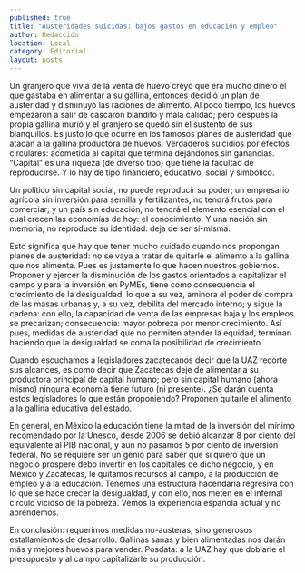 ```yaml
---
published: true
title: "Austeridades suicidas: bajos gastos en educación y empleo"
author: Redacción
location: Local
category: Editorial
layout: posts
---
```


Un granjero que vivía de la venta de huevo creyó que era mucho dinero el que gastaba en alimentar a su gallina, entonces decidió un plan de austeridad y disminuyó las raciones de alimento. Al poco tiempo, los huevos empezaron a salir de cascarón blandito y mala calidad; pero después la propia gallina murió y el granjero se quedó sin el sustento de sus blanquillos. Es justo lo que ocurre en los famosos planes de austeridad que atacan a la gallina productora de huevos. Verdaderos suicidios por efectos circulares: acometida al capital que termina dejándonos sin ganancias. “Capital” es una riqueza (de diverso tipo) que tiene la facultad de reproducirse. Y lo hay de tipo financiero, educativo, social y simbólico. 

Un político sin capital social, no puede reproducir su poder; un empresario agrícola sin inversión para semilla y fertilizantes, no tendrá frutos para comerciar; y un país sin educación, no tendrá el elemento esencial con el cual crecen las economías de hoy: el conocimiento. Y una nación sin memoria, no reproduce su identidad: deja de ser sí-misma. 

Esto significa que hay que tener mucho cuidado cuando nos propongan planes de austeridad: no se vaya a tratar de quitarle el alimento a la gallina que nos alimenta. Pues es justamente lo que hacen nuestros gobiernos. Proponer y ejercer la disminución de los gastos orientados a capitalizar el campo y para la inversión en PyMEs,  tiene como consecuencia el crecimiento de la desigualdad, lo que a su vez, aminora el poder de compra de las masas urbanas y, a su vez,  debilita del mercado interno; y sigue la cadena: con ello, la capacidad de venta de las empresas baja y los empleos se precarizan; consecuencia: mayor pobreza por menor crecimiento. Así pues, medidas de austeridad que no permiten atender la equidad, terminan haciendo que la desigualdad se coma la posibilidad de crecimiento. 

Cuando escuchamos a legisladores zacatecanos decir que la UAZ recorte sus alcances, es como decir que Zacatecas deje de alimentar a su productora principal de capital humano; pero sin capital humano (ahora mismo) ninguna economía tiene futuro (ni presente). ¿Se darán cuenta estos legisladores  lo que están proponiendo? Proponen quitarle el alimento a la gallina educativa del estado. 

En general, en México la educación tiene la mitad de la inversión del mínimo recomendado por la Unesco, desde 2006 se debió alcanzar 8 por ciento del equivalente al PIB nacional, y aún no pasamos 5 por ciento de inversión federal. No se requiere ser un genio para saber que si quiero que un negocio prospere debo invertir en los capitales de dicho negocio, y en México y Zacatecas, le quitamos recursos al campo, a la producción de empleo y a la educación. Tenemos una estructura hacendaria regresiva con lo que se hace crecer la desigualdad, y con ello, nos meten en el infernal círculo vicioso de la pobreza. Vemos la experiencia española actual y no aprendemos.

En conclusión: requerimos medidas no-austeras, sino generosos estallamientos de desarrollo. Gallinas sanas y bien alimentadas nos darán más y mejores huevos para vender. Posdata: a la UAZ hay que doblarle el presupuesto y al campo capitalizarle su producción.
